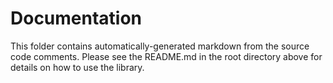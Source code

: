 # Documentation

This folder contains automatically-generated markdown from the source code comments. Please see the README.md in the root directory above for details on how to use the library.

